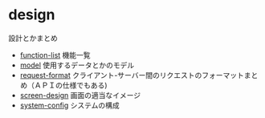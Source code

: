 # design
設計とかまとめ

* [function-list](function-list.md) 機能一覧
* [model](model.md) 使用するデータとかのモデル
* [request-format](request-format.md) クライアント-サーバー間のリクエストのフォーマットまとめ（ＡＰＩの仕様でもある)
* [screen-design](screnn-design.md) 画面の適当なイメージ
* [system-config](system-config.md) システムの構成
